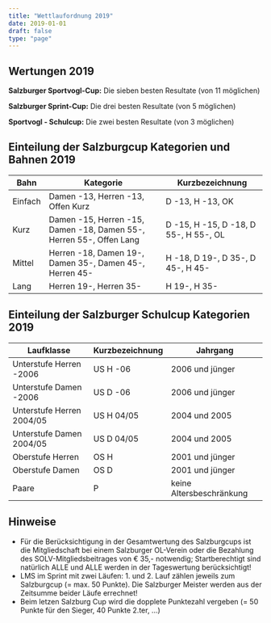 ```yaml
---
title: "Wettlaufordnung 2019"
date: 2019-01-01
draft: false
type: "page"
---
```


## Wertungen 2019

**Salzburger Sportvogl-Cup:** Die sieben besten Resultate (von 11 möglichen)

**Salzburger Sprint-Cup:** Die drei besten Resultate (von 5 möglichen)

**Sportvogl - Schulcup:** Die zwei besten Resultate (von 3 möglichen)

## Einteilung der Salzburgcup Kategorien und Bahnen 2019

<table class="uk-table uk-table-divider uk-table-striped">
    <thead>
        <tr>
            <th>Bahn</th>
            <th>Kategorie</th>
            <th>Kurzbezeichnung</th>
        </tr>
    </thead>
    <tbody>
        <tr>
            <td>Einfach</td>
            <td>Damen -13, Herren -13, Offen Kurz</td>
            <td>D -13, H -13, OK</td>
        </tr>
        <tr>
            <td>Kurz</td>
            <td>Damen -15, Herren -15, Damen -18, Damen 55-, Herren 55-, Offen Lang</td>
            <td>D -15, H -15, D -18, D 55-, H 55-, OL</td>
        </tr>
        <tr>
            <td>Mittel</td>
            <td>Herren -18, Damen 19-, Damen 35-, Damen 45-, Herren 45-</td>
            <td>H -18, D 19-, D 35-, D 45-, H 45-</td>
        </tr>
        <tr>
            <td>Lang</td>
            <td>Herren 19-, Herren 35-</td>
            <td>H 19-, H 35-</td>
        </tr>
    </tbody>
</table>

## Einteilung der Salzburger Schulcup Kategorien 2019

<table class="uk-table uk-table-divider uk-table-striped">
    <thead>
        <tr>
            <th>Laufklasse</th>
            <th>Kurzbezeichnung</th>
            <th>Jahrgang</th>
        </tr>
    </thead>
    <tbody>
        <tr>
            <td>Unterstufe Herren -2006</td>
            <td>US H -06</td>
            <td>2006 und jünger</td>
        </tr>
        <tr>
            <td>Unterstufe Damen -2006</td>
            <td>US D -06</td>
            <td>2006 und jünger</td>
        </tr>
        <tr>
            <td>Unterstufe Herren 2004/05</td>
            <td>US H 04/05</td>
            <td>2004 und 2005</td>
        </tr>
        <tr>
            <td>Unterstufe Damen 2004/05</td>
            <td>US D 04/05</td>
            <td>2004 und 2005</td>
        </tr>
        <tr>
            <td>Oberstufe Herren</td>
            <td>OS H</td>
            <td>2001 und jünger</td>
        </tr>
        <tr>
            <td>Oberstufe Damen</td>
            <td>OS D</td>
            <td>2001 und jünger</td>
        </tr>
        <tr>
            <td>Paare</td>
            <td>P</td>
            <td>keine Altersbeschränkung</td>
        </tr>
    </tbody>
</table>

## Hinweise

- Für die Berücksichtigung in der Gesamtwertung des Salzburgcups ist die Mitgliedschaft bei einem Salzburger OL-Verein oder die Bezahlung des SOLV-Mitgliedsbeitrages von € 35,- notwendig; Startberechtigt sind natürlich ALLE und ALLE werden in der Tageswertung berücksichtigt!
- LMS im Sprint mit zwei Läufen: 1. und 2. Lauf zählen jeweils zum Salzburgcup (= max. 50 Punkte). Die Salzburger Meister werden aus der Zeitsumme beider Läufe errechnet!
- Beim letzen Salzburg Cup wird die dopplete Punktezahl vergeben (= 50 Punkte für den Sieger, 40 Punkte 2.ter, ...)
